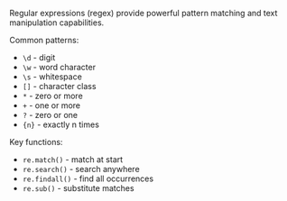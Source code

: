 Regular expressions (regex) provide powerful pattern matching and text manipulation capabilities.

Common patterns:

- `\d` - digit
- `\w` - word character
- `\s` - whitespace
- `[]` - character class
- `*` - zero or more
- `+` - one or more
- `?` - zero or one
- `{n}` - exactly n times

Key functions:

- `re.match()` - match at start
- `re.search()` - search anywhere
- `re.findall()` - find all occurrences
- `re.sub()` - substitute matches 

